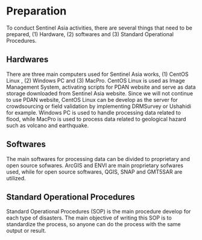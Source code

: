 
# Preparation

To conduct Sentinel Asia activities, there are several things that need to be prepared, (1) Hardware, (2) softwares and (3) Standard Operational Procedures.

## Hardwares
There are three main computers used for Sentinel Asia works, (1) CentOS Linux , (2) Windows PC and (3) MacPro. CentOS Linux is used as Image Management System, activating scripts for PDAN website and serve as data storage downloaded from Sentinel Asia website. Since we will not continue to use PDAN website, CentOS Linux can be develop as the server for crowdsourcing or field validation by implementing DRMSurvey or Ushahidi for example. Windows PC is used to handle processing data related to flood, while MacPro is used to process data related to geological hazard such as volcano and earthquake. 

## Softwares
The main softwares for processing data can be divided to proprietary and open source sofwares. ArcGIS and ENVI are main proprietary sofwares used, while for open source softwares, QGIS, SNAP and GMT5SAR are utilized.

## Standard Operational Procedures

Standard Operational Procedures (SOP) is the main procedure develop for each type of disasters. The main objective of writing this SOP is to standardize the process, so anyone can do the process with the same output or result.


<!-- This is a _sample_ book written in **Markdown**. You can use anything that Pandoc's Markdown supports, e.g., a math equation $a^2 + b^2 = c^2$. -->

<!-- The **bookdown** package can be installed from CRAN or Github: -->

<!-- ```{r eval=FALSE} -->
<!-- install.packages("bookdown") -->
<!-- # or the development version -->
<!-- # devtools::install_github("rstudio/bookdown") -->
<!-- ``` -->

<!-- Remember each Rmd file contains one and only one chapter, and a chapter is defined by the first-level heading `#`. -->

<!-- To compile this example to PDF, you need XeLaTeX. You are recommended to install TinyTeX (which includes XeLaTeX): <https://yihui.name/tinytex/>. -->

<!-- ```{r include=FALSE} -->
<!-- # automatically create a bib database for R packages -->
<!-- knitr::write_bib(c( -->
<!--   .packages(), 'bookdown', 'knitr', 'rmarkdown' -->
<!-- ), 'packages.bib') -->
<!-- ``` -->
